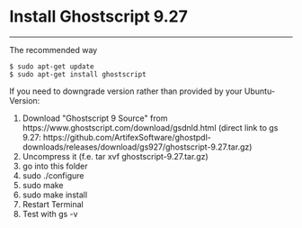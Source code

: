 # Install Ghostscript 9.27
--------------------------

The recommended way

```
$ sudo apt-get update
$ sudo apt-get install ghostscript
```

If you need to downgrade version rather than provided by your Ubuntu-Version:

<ol>
<li>Download "Ghostscript 9 Source" from https://www.ghostscript.com/download/gsdnld.html (direct link to gs 9.27: https://github.com/ArtifexSoftware/ghostpdl-downloads/releases/download/gs927/ghostscript-9.27.tar.gz)</li>
<li>Uncompress it (f.e. tar xvf ghostscript-9.27.tar.gz)</li>
<li>go into this folder</li>
<li>sudo ./configure</li>
<li>sudo make</li>
<li>sudo make install</li>
<li>Restart Terminal</li>
<li>Test with gs -v</li>
</ol>
